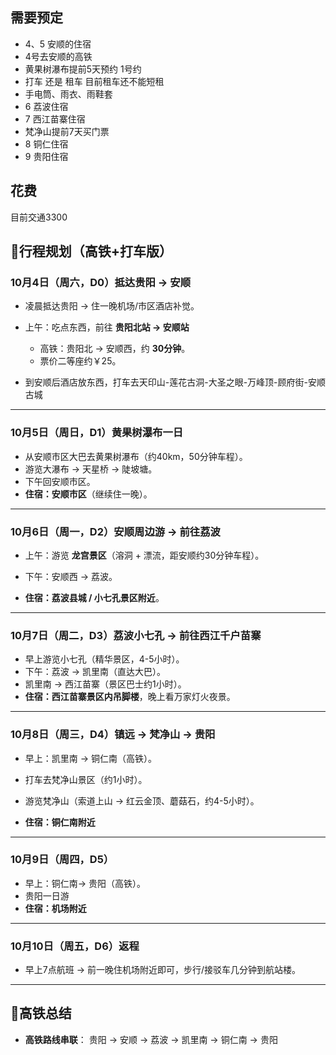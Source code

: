 
## 需要预定

- 4、5 安顺的住宿
- 4号去安顺的高铁
- 黄果树瀑布提前5天预约 1号约
- 打车 还是 租车 目前租车还不能短租
- 手电筒、雨衣、雨鞋套
- 6 荔波住宿
- 7 西江苗寨住宿
- 梵净山提前7天买门票
- 8 铜仁住宿 
- 9 贵阳住宿 

## 花费

目前交通3300

## 🔹行程规划（高铁+打车版）

### **10月4日（周六，D0）抵达贵阳 → 安顺**

* 凌晨抵达贵阳 → 住一晚机场/市区酒店补觉。
* 上午：吃点东西，前往 **贵阳北站  → 安顺站**

  * 高铁：贵阳北 → 安顺西，约 **30分钟**。
  * 票价二等座约￥25。
* 到安顺后酒店放东西，打车去天印山-莲花古洞-大圣之眼-万峰顶-顾府街-安顺古城

---

### **10月5日（周日，D1）黄果树瀑布一日**

* 从安顺市区大巴去黄果树瀑布（约40km，50分钟车程）。
* 游览大瀑布 → 天星桥 → 陡坡塘。
* 下午回安顺市区。
* **住宿：安顺市区**（继续住一晚）。

---

### **10月6日（周一，D2）安顺周边游 → 前往荔波**

* 上午：游览 **龙宫景区**（溶洞 + 漂流，距安顺约30分钟车程）。
* 下午：安顺西 → 荔波。

* **住宿：荔波县城 / 小七孔景区附近**。

---

### **10月7日（周二，D3）荔波小七孔 → 前往西江千户苗寨**

* 早上游览小七孔（精华景区，4-5小时）。
* 下午：荔波 → 凯里南（直达大巴）。
* 凯里南 → 西江苗寨（景区巴士约1小时）。
* **住宿：西江苗寨景区内吊脚楼**，晚上看万家灯火夜景。

---


### **10月8日（周三，D4）镇远 → 梵净山 → 贵阳**

* 早上：凯里南 → 铜仁南（高铁）。
* 打车去梵净山景区（约1小时）。
* 游览梵净山（索道上山 → 红云金顶、蘑菇石，约4-5小时）。

* **住宿：铜仁南附近**


---
### **10月9日（周四，D5）**

* 早上：铜仁南→ 贵阳（高铁）。
* 贵阳一日游
* **住宿：机场附近**
---
### **10月10日（周五，D6）返程**

* 早上7点航班 → 前一晚住机场附近即可，步行/接驳车几分钟到航站楼。

---

## 🔹高铁总结

* **高铁路线串联**：
  贵阳 → 安顺 → 荔波 → 凯里南  → 铜仁南 → 贵阳


